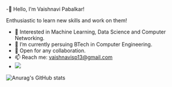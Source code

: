 -👋 Hello, I’m Vaishnavi Pabalkar!

Enthusiastic to learn new skills and work on them!
- 👀 Interested in Machine Learning, Data Science and Computer Networking.
- 🌱 I’m currently persuing BTech in Computer Engineering.
- 💞️ Open for any collaboration.
- 📫 Reach me: vaishnavisp13@gmail.com
- ![](https://komarev.com/ghpvc/?username=viciousButterfly)

![Anurag's GitHub stats](https://github-readme-stats.vercel.app/api?username=viciousButterfly&theme=synthwave&show_icons=true)

